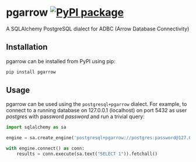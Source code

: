 # pgarrow [![PyPI package](https://img.shields.io/pypi/v/pgarrow?label=PyPI%20package)](https://pypi.org/project/pgarrow/)

A SQLAlchemy PostgreSQL dialect for ADBC (Arrow Database Connectivity)


## Installation

pgarrow can be installed from PyPI using pip:

```bash
pip install pgarrow
```


## Usage

pgarrow can be used using the `postgresql+pgarrow` dialect. For example, to connect to a running database on 127.0.0.1 (localhost) on port 5432 as user _postgres_ with password _password_ and run a trivial query:

```python
import sqlalchemy as sa

engine = sa.create_engine('postgresql+pgarrow://postgres:password@127.0.0.1:5432/')

with engine.connect() as conn:
	results = conn.execute(sa.text("SELECT 1")).fetchall()
```
